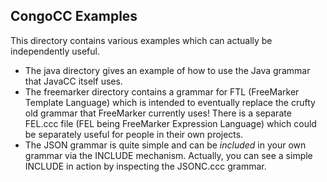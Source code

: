 ## CongoCC Examples

This directory contains various examples which can actually be independently useful. 
  * The java directory gives an example of how to use the Java grammar that JavaCC itself uses.
  * The freemarker directory contains a grammar for FTL (FreeMarker Template Language) which is intended to eventually replace the crufty old grammar that FreeMarker currently uses! There is a separate FEL.ccc file (FEL being FreeMarker Expression Language) which could be separately useful for people in their own projects.
  * The JSON grammar is quite simple and can be *included* in your own grammar via the INCLUDE mechanism. Actually, you can see a simple INCLUDE in action by inspecting the JSONC.ccc grammar.

